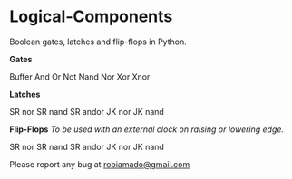 # Logical-Components
Boolean gates, latches and flip-flops in Python.

**Gates**

Buffer
And
Or
Not
Nand
Nor
Xor
Xnor

**Latches**

SR nor
SR nand
SR andor
JK nor
JK nand

**Flip-Flops**
*To be used with an external clock on raising or lowering edge.*

SR nor
SR nand
SR andor
JK nor
JK nand

Please report any bug at robiamado@gmail.com
